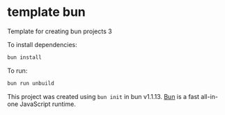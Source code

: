 # template bun

Template for creating bun projects 3

To install dependencies:

```bash
bun install
```

To run:

```bash
bun run unbuild
```

This project was created using `bun init` in bun v1.1.13. [Bun](https://bun.sh) is a fast all-in-one JavaScript runtime.
